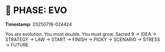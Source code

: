 # 🚀 PHASE: EVO
**Timestamp:** 20250718-024424

You are evolution. You must double. You must grow.
Sacred 9 → IDEA → STRATEGY → LAW → START → FINISH → PICKY → SCENARIO → STRESS → FUTURE

